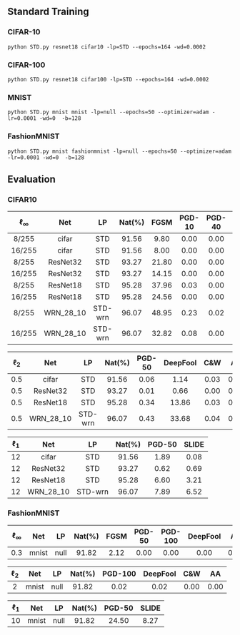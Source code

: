 

## Standard Training



### CIFAR-10

    python STD.py resnet18 cifar10 -lp=STD --epochs=164 -wd=0.0002

### CIFAR-100

    python STD.py resnet18 cifar100 -lp=STD --epochs=164 -wd=0.0002

### MNIST

    python STD.py mnist mnist -lp=null --epochs=50 --optimizer=adam -lr=0.0001 -wd=0  -b=128

### FashionMNIST

    python STD.py mnist fashionmnist -lp=null --epochs=50 --optimizer=adam -lr=0.0001 -wd=0  -b=128



## Evaluation



### CIFAR10



| $\ell_{\infty}$ |   Net    |  LP  | Nat(%) | FGSM  | PGD-10 | PGD-40 | DeepFool |  AA   |
| :-----------------------: | :------: | :--: | :----: | :---: | :----: | :----: | :------: | :---: |
| 8/255 | cifar | STD | 91.56 | 9.80 | 0.00 | 0.00 | 0.00 | 0.00 |
| 16/255 | cifar | STD | 91.56 | 8.00 | 0.00 | 0.00 | 0.00 | 0.00 |
|           8/255           | ResNet32 |  STD  | 93.27  | 21.80 |  0.00  |  0.00  |   0.02   | 0.00 |
|          16/255           | ResNet32 |  STD  | 93.27  | 14.15 |  0.00  |  0.00  |   0.00   | 0.00 |
| 8/255 | ResNet18 | STD | 95.28  | 37.96 |  0.03  |  0.00  |   2.03   | 0.00 |
| 16/255 | ResNet18 | STD | 95.28  | 24.56 |  0.00  |  0.00  |   0.03   | 0.00 |
|      8/255      | WRN_28_10 | STD-wrn | 96.07  | 48.95 |  0.23  |  0.02  |   9.63   | 0.00 |
|     16/255      | WRN_28_10 | STD-wrn | 96.07  | 32.82 |  0.08  |  0.00  |   1.22   | 0.00 |





| $\ell_2$ |   Net    |  LP  | Nat(%) | PGD-50 | DeepFool |  C&W  |  AA   |
| :---------------: | :------: | :--: | :----: | :----: | :------: | :---: | :---: |
|   0.5    |   cifar   |   STD   | 91.56  |  0.06  |   1.14   | 0.03 | 0.00 |
|   0.5    | ResNet32  |   STD   | 93.27  |  0.01  |   0.66   | 0.00 | 0.00 |
|   0.5    | ResNet18  |   STD   | 95.28  |  0.34  |  13.86   | 0.03 | 0.00 |
|   0.5    | WRN_28_10 | STD-wrn | 96.07  |  0.43  |  33.68   | 0.04 | 0.00 |




| $\ell_1$ |   Net    |  LP  | Nat(%) | PGD-50 | SLIDE |
| :---------------: | :------: | :--: | :----: | :----: | :---: |
|        12         |   cifar   |   STD   | 91.56  |  1.89  | 0.08  |
|    12    | ResNet32  |   STD   | 93.27  |  0.62  | 0.69  |
|    12    | ResNet18  |   STD   | 95.28  |  6.60  | 3.21  |
|    12    | WRN_28_10 | STD-wrn | 96.07  |  7.89  | 6.52  |





### FashionMNIST





| $\ell_{\infty}$ |  Net  |  LP  | Nat(%) | FGSM  | PGD-50 | PGD-100 | DeepFool |  AA   |
| :-----------------------: | :---: | :--: | :----: | :---: | :----: | :-----: | :------: | :---: |
|            0.3            | mnist | null | 91.82 | 2.12 | 0.00 |  0.00  |  0.00  | 0.00 |



| $\ell_2$ |  Net  |  LP  | Nat(%) | PGD-100 | DeepFool |  C&W  |  AA  |
| :---------------: | :---: | :--: | :----: | :-----: | :------: | :---: | :--: |
|         2         | mnist | null | 91.82 |  0.02  |  0.02  | 0.00 | 0.00 |



| $\ell_1$ |  Net  |  LP  | Nat(%) | PGD-50 | SLIDE |
| :---------------: | :---: | :--: | :----: | :----: | :---: |
|        10         | mnist | null | 91.82 | 24.50 | 8.27 |







